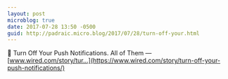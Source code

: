 ```yaml
---
layout: post
microblog: true
date: 2017-07-28 13:50 -0500
guid: http://padraic.micro.blog/2017/07/28/turn-off-your.html
---
```

🔗 Turn Off Your Push Notifications. All of Them — [www.wired.com/story/tur...](https://www.wired.com/story/turn-off-your-push-notifications/)
